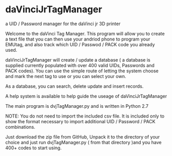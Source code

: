 # daVinciJrTagManager
a UID / Password manager for the daVinci jr 3D printer

Welcome to the daVinci Tag Manager.  This program will allow you
to create a text file that you can then use your andriod phone to program your
EMUtag, and also track which UID / Passwod / PACK code you already used.

daVinciJrTagManager will create / update a database ( a database is supplied currently
populated with over 400 valid UIDs, Passwords and PACK codes).  You can use the simple
route of letting the system choose and mark the next tag to use or you can select your own.

As a database, you can search, delete update and insert records.

A help system is available to help guide the useage of daVinciJrTagManager

The main program is dvjTagManager.py and is written in Python 2.7

NOTE:  You do not need to import the included csv file.  It is included only to show the format
necessary to import additional UID / Password / PACK combinations.  

Just download the zip file from GitHub, Unpack it to the directory of your choice and
just run dvjTagManager.py ( from that directory )and you have 400+ codes to start using.
